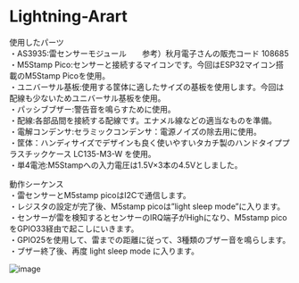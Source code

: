 # Lightning-Arart
使用したパーツ  
・AS3935:雷センサーモジュール　　参考）秋月電子さんの販売コード 108685  
・M5Stamp Pico:センサーと接続するマイコンです。今回はESP32マイコン搭載のM5Stamp Picoを使用。  
・ユニバーサル基板:使用する筐体に適したサイズの基板を使用します。今回は配線も少ないためユニバーサル基板を使用。  
・パッシブブザー:警告音を鳴らすために使用。  
・配線:各部品間を接続する配線です。エナメル線などの適当なものを準備。  
・電解コンデンサ:セラミックコンデンサ：電源ノイズの除去用に使用。  
・筐体：ハンディサイズでデザインも良く使いやすいタカチ製のハンドタイププラスチックケース LC135-M3-W を使用。  
・単4電池:M5Stampへの入力電圧は1.5V×3本の4.5Vとしました。  

動作シーケンス  
・雷センサーとM5stamp picoはI2Cで通信します。  
・レジスタの設定が完了後、M5stamp picoは”light sleep mode”に入ります。  
・センサーが雷を検知するとセンサーのIRQ端子がHighになり、M5stamp picoをGPIO33経由で起こしにいきます。  
・GPIO25を使用して、雷までの距離に従って、3種類のブザー音を鳴らします。  
・ブザー終了後、再度 light sleep mode に入ります。  

![image](https://github.com/user-attachments/assets/a6ec59df-30e4-43bb-b85f-1564e31756dc)

